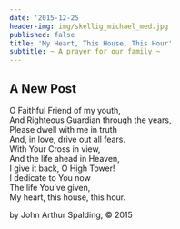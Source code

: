 ```yaml
---
date: '2015-12-25 '
header-img: img/skellig_michael_med.jpg
published: false
title: 'My Heart, This House, This Hour'
subtitle: ~ A prayer for our family ~
---
```

## A New Post


O Faithful Friend of my youth,  
And Righteous Guardian through the years,  
Please dwell with me in truth  
And, in love, drive out all fears.  
With Your Cross in view,   
And the life ahead in Heaven,  
I give it back, O High Tower!   
I dedicate to You now  
The life You’ve given,  
My heart, this house, this hour.  
  
by John Arthur Spalding, © 2015
